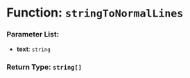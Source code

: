 # Function: `stringToNormalLines`

    

### Parameter List:

- **text**: `string` 


### Return Type: `string[]` 
